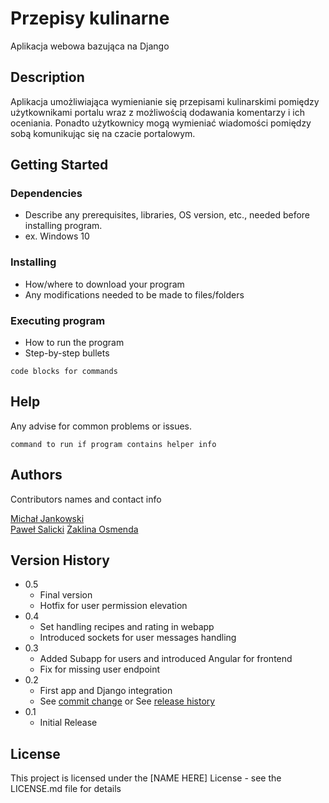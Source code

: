 # Przepisy kulinarne

Aplikacja webowa bazująca na Django

## Description
Aplikacja umożliwiająca wymienianie się przepisami kulinarskimi pomiędzy użytkownikami portalu wraz z możliwością dodawania komentarzy i ich oceniania.
Ponadto użytkownicy mogą wymieniać wiadomości pomiędzy sobą komunikując się na czacie portalowym.

## Getting Started

### Dependencies

* Describe any prerequisites, libraries, OS version, etc., needed before installing program.
* ex. Windows 10

### Installing

* How/where to download your program
* Any modifications needed to be made to files/folders

### Executing program

* How to run the program
* Step-by-step bullets
```
code blocks for commands
```

## Help

Any advise for common problems or issues.
```
command to run if program contains helper info
```

## Authors

Contributors names and contact info

[Michał Jankowski](michaljankowskiReal@gmail.com)  
[Paweł Salicki](pawel.salicki@gmail.com)
[Żaklina Osmenda](aklinaoo@gmail.com)

## Version History
* 0.5
    * Final version
    * Hotfix for user permission elevation
* 0.4
    * Set handling recipes and rating in webapp
    * Introduced sockets for user messages handling
* 0.3
    * Added Subapp for users and introduced Angular for frontend
    * Fix for missing user endpoint
* 0.2
    * First app and Django integration
    * See [commit change]() or See [release history]()
* 0.1
    * Initial Release

## License

This project is licensed under the [NAME HERE] License - see the LICENSE.md file for details
